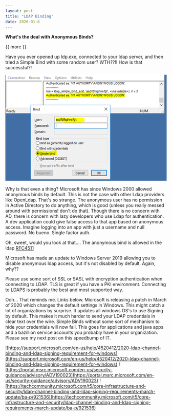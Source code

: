 ```yaml
---
layout: post
title: "LDAP Binding"
date: 2020-01-6
---
```


**What's the deal with Anonymous Binds?**

{{ more }}

Have you ever opened up ldp.exe, connected to your ldap server, and then tried a Simple Bind with some random user?  WTH??!!  How is that successful?!

![LdapAnon](https://raw.githubusercontent.com/soccershoe/JustAnotherAdmin/master/images/LdapAnon.png)

Why is that even a thing?  Microsoft has since Windows 2000 allowed anonymous binds by default.  This is not the case with other Ldap providers like OpenLdap.  That's so strange.  The anonymous user has no permission in Active Directory to do anything, which is good (unless you really messed around with permissions! don't do that).  Though there is no concern with AD, there is concern with lazy developers who use Ldap for authentication.  A dev application could give false access to that app based on anonymous access.  Imagine logging into an app with just a username and null password.  No bueno.  Single factor auth.  

Oh, sweet, would you look at that....  The anonymous bind is allowed in the ldap [RFC4511](https://tools.ietf.org/html/rfc4511)

Microsoft has made an update to Windows Server 2019 allowing you to disable anonymous ldap access, but it's not disabled by default.  Again, why??

Please use some sort of SSL or SASL with encryption authentication when connecting to LDAP.  TLS is great if you have a PKI environment.  Connecting to LDAPS is probably the best and most supported way.  

Ooh... That reminds me.  Links below.  Microsoft is releasing a patch in March of 2020 which changes the default settings in Windows.  This might catch a lot of organizations by surprise.  It updates all windows OS's to use Signing by default.  This makes it much harder to send your LDAP credentials in clear text over the wire.  Simple Binds without some sort of mechanism to hide your credentials will now fail.  This goes for applications and java apps and a bazillion service accounts you probably have in your organization.  Please see my next post on this speedbump of IT.  


![https://support.microsoft.com/en-us/help/4520412/2020-ldap-channel-binding-and-ldap-signing-requirement-for-windows](https://support.microsoft.com/en-us/help/4520412/2020-ldap-channel-binding-and-ldap-signing-requirement-for-windows)
![https://portal.msrc.microsoft.com/en-us/security-guidance/advisory/ADV190023](https://portal.msrc.microsoft.com/en-us/security-guidance/advisory/ADV190023)
![https://techcommunity.microsoft.com/t5/core-infrastructure-and-security/ldap-channel-binding-and-ldap-signing-requirements-march-update/ba-p/921536](https://techcommunity.microsoft.com/t5/core-infrastructure-and-security/ldap-channel-binding-and-ldap-signing-requirements-march-update/ba-p/921536)
